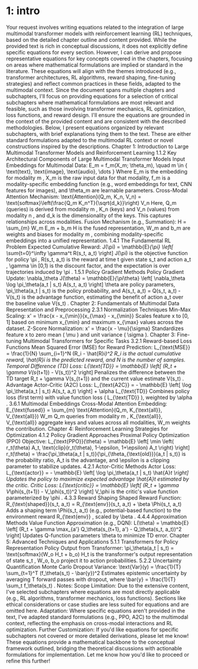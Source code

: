 # 1: intro

Your request involves writing equations related to the integration of large multimodal transformer models with reinforcement learning (RL) techniques, based on the detailed chapter outline and content provided. While the provided text is rich in conceptual discussions, it does not explicitly define specific equations for every section. However, I can derive and propose representative equations for key concepts covered in the chapters, focusing on areas where mathematical formulations are implied or standard in the literature. These equations will align with the themes introduced (e.g., transformer architectures, RL algorithms, reward shaping, fine-tuning strategies) and reflect common practices in these fields, adapted to the multimodal context.
Since the document spans multiple chapters and subchapters, I'll focus on providing equations for a selection of critical subchapters where mathematical formulations are most relevant and feasible, such as those involving transformer mechanics, RL optimization, loss functions, and reward design. I'll ensure the equations are grounded in the context of the provided content and are consistent with the described methodologies.
Below, I present equations organized by relevant subchapters, with brief explanations tying them to the text. These are either standard formulations adapted to the multimodal RL context or novel constructions inspired by the descriptions.
Chapter 1: Introduction to Large Multimodal Transformer Models and Reinforcement Learning
1.1.2 Key Architectural Components of Large Multimodal Transformer Models
Input Embeddings for Multimodal Data:
E_m = f_m(X_m; \theta_m), \quad m \in \{ \text{text}, \text{image}, \text{audio}, \dots \}
Where 
E_m
 is the embedding for modality 
m
, 
X_m
 is the raw input data for that modality, 
f_m
 is a modality-specific embedding function (e.g., word embeddings for text, CNN features for images), and 
\theta_m
 are learnable parameters.
Cross-Modal Attention Mechanism:
\text{Attention}(Q_m, K_n, V_n) = \text{softmax}\left(\frac{Q_m K_n^T}{\sqrt{d_k}}\right) V_n
Here, 
Q_m
 (queries) is derived from modality 
m
, 
K_n
 (keys) and 
V_n
 (values) from modality 
n
, and 
d_k
 is the dimensionality of the keys. This captures relationships across modalities.
Fusion Mechanism (e.g., Summation):
H = \sum_{m} W_m E_m + b_m
H
 is the fused representation, 
W_m
 and 
b_m
 are weights and biases for modality 
m
, combining modality-specific embeddings into a unified representation.
1.4.1 The Fundamental RL Problem
Expected Cumulative Reward:
J(\pi) = \mathbb{E}_{\pi} \left[ \sum_{t=0}^\infty \gamma^t R(s_t, a_t) \right]
J(\pi)
 is the objective function for policy 
\pi
, 
R(s_t, a_t)
 is the reward at time 
t
 given state 
s_t
 and action 
a_t
, 
\gamma \in [0,1)
 is the discount factor, and the expectation is over trajectories induced by 
\pi
.
1.5.1 Policy Gradient Methods
Policy Gradient Update:
\nabla_\theta J(\theta) = \mathbb{E}_{\pi_\theta} \left[ \nabla_\theta \log \pi_\theta(a_t | s_t) A(s_t, a_t) \right]
\theta
 are policy parameters, 
\pi_\theta(a_t | s_t)
 is the policy probability, and 
A(s_t, a_t) = Q(s_t, a_t) - V(s_t)
 is the advantage function, estimating the benefit of action 
a_t
 over the baseline value 
V(s_t)
.
Chapter 2: Fundamentals of Multimodal Data Representation and Preprocessing
2.3.1 Normalization Techniques
Min-Max Scaling:
x' = \frac{x - x_{\min}}{x_{\max} - x_{\min}}
Scales feature 
x
 to [0, 1] based on minimum 
x_{\min}
 and maximum 
x_{\max}
 values across the dataset.
Z-Score Normalization:
x' = \frac{x - \mu}{\sigma}
Standardizes feature 
x
 to zero mean (
\mu
) and unit variance (
\sigma
).
Chapter 3: Fine-tuning Multimodal Transformers for Specific Tasks
3.2.1 Reward-based Loss Functions
Mean Squared Error (MSE) for Reward Prediction:
L_{\text{MSE}} = \frac{1}{N} \sum_{i=1}^N (R_i - \hat{R}_i)^2
R_i
 is the actual cumulative reward, 
\hat{R}_i
 is the predicted reward, and 
N
 is the number of samples.
Temporal Difference (TD) Loss:
L_{\text{TD}} = \mathbb{E} \left[ (R_t + \gamma V(s_{t+1}) - V(s_t))^2 \right]
Penalizes the difference between the TD target 
R_t + \gamma V(s_{t+1})
 and the current value estimate 
V(s_t)
.
Advantage Actor-Critic (A2C) Loss:
L_{\text{A2C}} = - \mathbb{E} \left[ \log \pi_\theta(a_t | s_t) A(s_t, a_t) \right] + \alpha L_{\text{TD}}
Combines policy loss (first term) with value function loss (
L_{\text{TD}}
), weighted by 
\alpha
.
3.6.1 Multimodal Embeddings
Cross-Modal Attention Embedding:
E_{\text{fused}} = \sum_{m} \text{Attention}(Q_m, K_{\text{all}}, V_{\text{all}}) W_m
Q_m
 queries from modality 
m
, 
K_{\text{all}}, V_{\text{all}}
 aggregate keys and values across all modalities, 
W_m
 weights the contribution.
Chapter 4: Reinforcement Learning Strategies for Optimization
4.1.2 Policy Gradient Approaches
Proximal Policy Optimization (PPO) Objective:
L_{\text{PPO}}(\theta) = \mathbb{E} \left[ \min \left( r_t(\theta) A_t, \text{clip}(r_t(\theta), 1-\epsilon, 1+\epsilon) A_t \right) \right]
r_t(\theta) = \frac{\pi_\theta(a_t | s_t)}{\pi_{\theta_{\text{old}}}(a_t | s_t)}
 is the probability ratio, 
A_t
 is the advantage, and 
\epsilon
 is a clipping parameter to stabilize updates.
4.2.1 Actor-Critic Methods
Actor Loss:
L_{\text{actor}} = - \mathbb{E} \left[ \log \pi_\theta(a_t | s_t) \hat{A}_t \right]
Updates the policy to maximize expected advantage 
\hat{A}_t
 estimated by the critic.
Critic Loss:
L_{\text{critic}} = \mathbb{E} \left[ (R_t + \gamma V_\phi(s_{t+1}) - V_\phi(s_t))^2 \right]
V_\phi
 is the critic's value function parameterized by 
\phi
.
4.3.3 Reward Shaping
Shaped Reward Function:
R_{\text{shaped}}(s_t, a_t) = R_{\text{env}}(s_t, a_t) + \beta \Phi(s_t, a_t)
Adds a shaping term 
\Phi(s_t, a_t)
 (e.g., potential-based function) to the environment reward 
R_{\text{env}}
, scaled by 
\beta
.
4.4.4 Approximation Methods
Value Function Approximation (e.g., DQN):
L(\theta) = \mathbb{E} \left[ (R_t + \gamma \max_{a'} Q_\theta(s_{t+1}, a') - Q_\theta(s_t, a_t))^2 \right]
Updates Q-function parameters 
\theta
 to minimize TD error.
Chapter 5: Advanced Techniques and Applications
5.1.1 Transformers for Policy Representation
Policy Output from Transformer:
\pi_\theta(a_t | s_t) = \text{softmax}(W_o H_t + b_o)
H_t
 is the transformer's output representation of state 
s_t
, 
W_o, b_o
 project it to action probabilities.
5.2.2 Uncertainty Quantification
Monte Carlo Dropout Variance:
\text{Var}(y) = \frac{1}{T} \sum_{t=1}^T (f_\theta(s_t) - \bar{y})^2
Estimates epistemic uncertainty by averaging 
T
 forward passes with dropout, where 
\bar{y} = \frac{1}{T} \sum_t f_\theta(s_t)
.
Notes:
Scope Limitation: Due to the extensive content, I've selected subchapters where equations are most directly applicable (e.g., RL algorithms, transformer mechanics, loss functions). Sections like ethical considerations or case studies are less suited for equations and are omitted here.
Adaptation: Where specific equations aren't provided in the text, I've adapted standard formulations (e.g., PPO, A2C) to the multimodal context, reflecting the emphasis on cross-modal interactions and RL optimization.
Further Customization: If you'd like equations for specific subchapters not covered or more detailed derivations, please let me know!
These equations provide a mathematical backbone to the conceptual framework outlined, bridging the theoretical discussions with actionable formulations for implementation. Let me know how you'd like to proceed or refine this further!